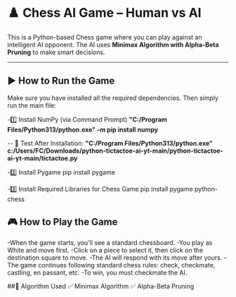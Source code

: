 # ♟️ Chess AI Game – Human vs AI

This is a Python-based Chess game where you can play against an intelligent AI opponent. The AI uses **Minimax Algorithm with Alpha-Beta Pruning** to make smart decisions.

---

## ▶️ How to Run the Game

Make sure you have installed all the required dependencies. Then simply run the main file:

-1️⃣ Install NumPy (via Command Prompt)
**"C:/Program Files/Python313/python.exe" -m pip install numpy**<br/>

-- 🧪 Test After Installation:
**"C:/Program Files/Python313/python.exe" c:/Users/FC/Downloads/python-tictactoe-ai-yt-main/python-tictactoe-ai-yt-main/tictactoe.py**

-2️⃣ Install Pygame
pip install pygame

-3️⃣ Install Required Libraries for Chess Game
pip install pygame python-chess


## 🎮 How to Play the Game
 -When the game starts, you'll see a standard chessboard.
 -You play as White and move first.
 -Click on a piece to select it, then click on the destination square to move.
 -The AI will respond with its move after yours.
 -The game continues following standard chess rules: check, checkmate, castling, en passant, etc.
 -To win, you must checkmate the AI.


##🧠 Algorithm Used
✅ Minimax Algorithm
✅ Alpha-Beta Pruning


